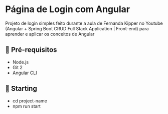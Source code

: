 
# Página de Login com Angular

Projeto de login simples feito durante a aula de Fernanda Kipper no Youtube (Angular + Spring Boot CRUD Full Stack Application | Front-end) para aprender e aplicar os conceitos de Angular

## 🔧 Pré-requisitos

- Node.js
- Git 2
- Angular CLI

## 🚀 Starting

- cd project-name
- npm run start
